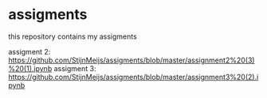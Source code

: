 # assigments
this repository contains my assigments

assigment 2: https://github.com/StijnMeijs/assigments/blob/master/assignment2%20(3)%20(1).ipynb
assigment 3: https://github.com/StijnMeijs/assigments/blob/master/assignment3%20(2).ipynb
